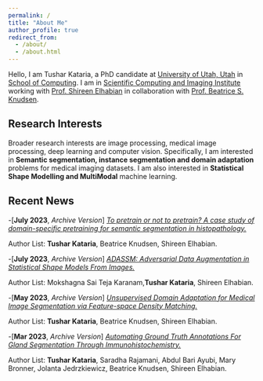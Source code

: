 ```yaml
---
permalink: /
title: "About Me"
author_profile: true
redirect_from: 
  - /about/
  - /about.html
---
```



Hello, I am Tushar Kataria, a PhD candidate at [University of Utah, Utah](https://www.utah.edu/) in [School of Computing](https://www.cs.utah.edu/). I am in [Scientific Computing and Imaging Institute](https://www.sci.utah.edu/) working with [Prof. Shireen Elhabian](https://www.sci.utah.edu/~shireen/) in collaboration with [Prof. Beatrice S. Knudsen](https://healthcare.utah.edu/fad/mddetail.php?physicianID=u6028236#tabAcademic). 

Research Interests
------
Broader research interests are image processing, medical image processing, deep learning and computer vision. Specifically, I am interested in **Semantic segmentation, instance segmentation and domain adaptation** problems for medical imaging datasets. I am also interested in **Statistical Shape Modelling and MultiModal** machine learning.

Recent News
------
-[**July 2023**, *Archive Version*] [*To pretrain or not to pretrain? A case study of domain-specific pretraining for semantic segmentation in histopathology.*](https://arxiv.org/abs/2307.03275)

Author List: **Tushar Kataria**, Beatrice Knudsen, Shireen Elhabian.

-[**July 2023**, *Archive Version*] [*ADASSM: Adversarial Data Augmentation in Statistical Shape Models From Images.*](https://arxiv.org/abs/2307.03273)

Author List: Mokshagna Sai Teja Karanam,**Tushar Kataria**, Shireen Elhabian.

-[**May 2023**, *Archive Version*] [*Unsupervised Domain Adaptation for Medical Image Segmentation via Feature-space Density Matching.*](https://arxiv.org/abs/2305.05789)

Author List: **Tushar Kataria**, Beatrice Knudsen, Shireen Elhabian.

-[**Mar 2023**, *Archive Version*] [*Automating Ground Truth Annotations For Gland Segmentation Through Immunohistochemistry.*](https://www.researchsquare.com/article/rs-2600534/v1)

Author List: **Tushar Kataria**, Saradha Rajamani, Abdul Bari Ayubi, Mary Bronner, Jolanta Jedrzkiewicz, Beatrice Knudsen, Shireen Elhabian. 




